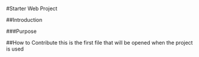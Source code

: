 #Starter Web Project

##Introduction

###Purpose

##How to Contribute
this is the first file that will be opened when the project is used